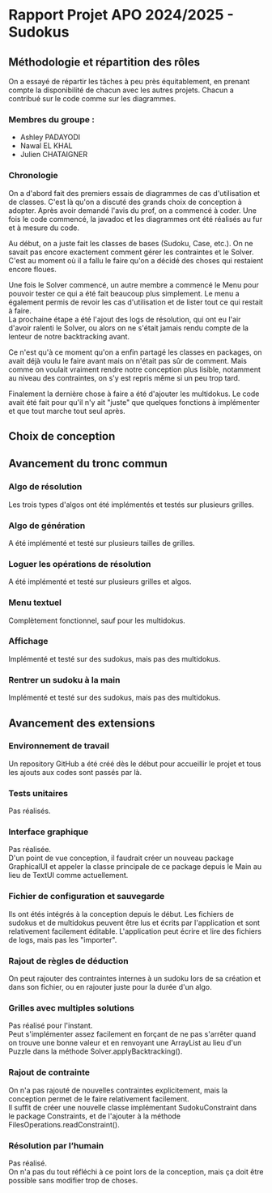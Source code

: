 # Rapport Projet APO 2024/2025 - Sudokus

## Méthodologie et répartition des rôles

On a essayé de répartir les tâches à peu près équitablement,
en prenant compte la disponibilité de chacun avec les autres projets.
Chacun a contribué sur le code comme sur les diagrammes.

### Membres du groupe :
- Ashley PADAYODI
- Nawal EL KHAL
- Julien CHATAIGNER

### Chronologie
On a d'abord fait des premiers essais de diagrammes de cas d'utilisation et de classes.
C'est là qu'on a discuté des grands choix de conception à adopter.
Après avoir demandé l'avis du prof, on a commencé à coder.
Une fois le code commencé, la javadoc et les diagrammes ont été réalisés au fur et à mesure du code.  

Au début, on a juste fait les classes de bases (Sudoku, Case, etc.).
On ne savait pas encore exactement comment gérer les contraintes et le Solver.
C'est au moment où il a fallu le faire qu'on a décidé des choses qui restaient encore floues.  

Une fois le Solver commencé, un autre membre a commencé le Menu pour pouvoir tester ce qui a été fait beaucoup plus simplement.
Le menu a également permis de revoir les cas d'utilisation et de lister tout ce qui restait à faire.  
La prochaine étape a été l'ajout des logs de résolution, qui ont eu l'air d'avoir ralenti le Solver,
ou alors on ne s'était jamais rendu compte de la lenteur de notre backtracking avant.  

Ce n'est qu'à ce moment qu'on a enfin partagé les classes en packages,
on avait déjà voulu le faire avant mais on n'était pas sûr de comment.
Mais comme on voulait vraiment rendre notre conception plus lisible,
notamment au niveau des contraintes,
on s'y est repris même si un peu trop tard.  

Finalement la dernière chose à faire a été d'ajouter les multidokus.
Le code avait été fait pour qu'il n'y ait "juste" que quelques fonctions à implémenter et que tout marche tout seul après.

## Choix de conception

## Avancement du tronc commun

### Algo de résolution
Les trois types d'algos ont été implémentés et testés sur plusieurs grilles.
### Algo de génération
A été implémenté et testé sur plusieurs tailles de grilles.
### Loguer les opérations de résolution
A été implémenté et testé sur plusieurs grilles et algos.
### Menu textuel
Complètement fonctionnel, sauf pour les multidokus.
### Affichage
Implémenté et testé sur des sudokus, mais pas des multidokus.
### Rentrer un sudoku à la main
Implémenté et testé sur des sudokus, mais pas des multidokus.

## Avancement des extensions

### Environnement de travail
Un repository GitHub a été créé dès le début pour accueillir le projet
et tous les ajouts aux codes sont passés par là.
### Tests unitaires
Pas réalisés.
### Interface graphique
Pas réalisée.  
D'un point de vue conception, il faudrait créer un nouveau package GraphicalUI
et appeler la classe principale de ce package depuis le Main au lieu de TextUI comme actuellement.
### Fichier de configuration et sauvegarde
Ils ont étés intégrés à la conception depuis le début.
Les fichiers de sudokus et de multidokus peuvent être lus et écrits par l'application et sont relativement facilement éditable.
L'application peut écrire et lire des fichiers de logs, mais pas les "importer".
### Rajout de règles de déduction
On peut rajouter des contraintes internes à un sudoku lors de sa création et dans son fichier,
ou en rajouter juste pour la durée d'un algo.
### Grilles avec multiples solutions
Pas réalisé pour l'instant.  
Peut s'implémenter assez facilement en forçant de ne pas s'arrêter quand on trouve une bonne valeur
et en renvoyant une ArrayList<Puzzle> au lieu d'un Puzzle dans la méthode Solver.applyBacktracking().
### Rajout de contrainte
On n'a pas rajouté de nouvelles contraintes explicitement,
mais la conception permet de le faire relativement facilement.  
Il suffit de créer une nouvelle classe implémentant SudokuConstraint dans le package Constraints,
et de l'ajouter à la méthode FilesOperations.readConstraint().
### Résolution par l’humain
Pas réalisé.  
On n'a pas du tout réfléchi à ce point lors de la conception, mais ça doit être possible sans modifier trop de choses.

